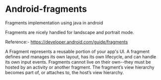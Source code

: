 # Android-fragments
Fragments implementation using java in android  

Fragments are nicely handled for landscape and portrait mode.  

Reference:- https://developer.android.com/guide/fragments 

A Fragment represents a reusable portion of your app's UI. A fragment defines and manages its own layout, has its own lifecycle, and can handle its own input events. Fragments cannot live on their own--they must be hosted by an activity or another fragment. The fragment’s view hierarchy becomes part of, or attaches to, the host’s view hierarchy.
